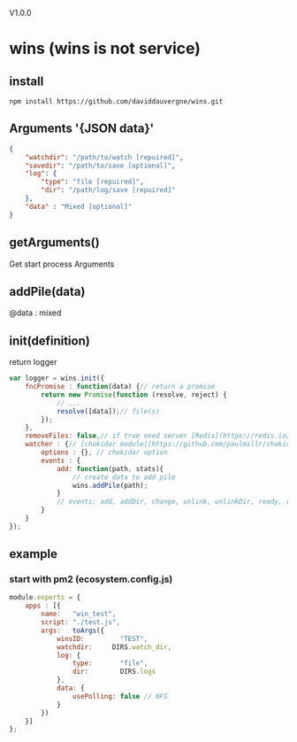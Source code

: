 V1.0.0

# wins (wins is not service)

## install

	npm install https://github.com/daviddauvergne/wins.git

## Arguments '{JSON data}'

```json
{
	"watchdir": "/path/to/watch [repuired]",
	"savedir": "/path/to/save [optional]",
	"log": {
		"type": "file [repuired]",
		"dir": "/path/log/save [repuired]"
	},
	"data" : "Mixed [optional]"
}
```
## getArguments()

Get start process Arguments

## addPile(data)

@data : mixed

## init(definition)

return logger

```javascript
var logger = wins.init({
	fncPromise : function(data) {// return a promise
		return new Promise(function (resolve, reject) {
			// ...
			resolve([data]);// file(s)
		});
	},
	removeFiles: false,// if true need server [Redis](https://redis.io/)
	watcher : {// [chokidar module](https://github.com/paulmillr/chokidar)
		options : {}, // chokidar option
		events : {
			add: function(path, stats){
				// create data to add pile
				wins.addPile(path);
			}
			// events: add, addDir, change, unlink, unlinkDir, ready, raw, error
		}
	}
});
```
## example

### start with pm2 (ecosystem.config.js)

```javascript
module.exports = {
	apps : [{
		name:   "win_test",
		script: "./test.js",
		args:   toArgs({
			winsID:     	"TEST",
			watchdir:     DIRS.watch_dir,
			log: {
				type:       "file",
				dir:        DIRS.logs
			},
			data: {
				usePolling: false // NFS
			}
		})
	}]
};
```
